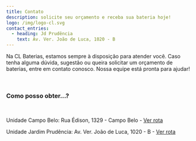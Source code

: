```yaml
---
title: Contato
description: solicite seu orçamento e receba sua bateria hoje!
logo: /img/logo-cl.svg
contact_entries:
  - heading: Jd Prudência
    text: Av. Ver. João de Luca, 1020 - B
---
```

Na CL Baterias, estamos sempre à disposição para atender você. Caso tenha alguma dúvida, sugestão ou queira solicitar um orçamento de baterias, entre em contato conosco. Nossa equipe está pronta para ajudar!

&nbsp;

<h3 class="f4 b lh-title mb2">Como posso obter…?</h3>

&nbsp;

Unidade Campo Belo: Rua Édison, 1329 - Campo Belo - <a href="https://www.google.com/maps/dir//Baterias+Moura+-+CL+Baterias+-+Rua+%C3%89dison,+1329+-+Campo+Belo,+S%C3%A3o+Paulo+-+SP,+04618-035/@-23.6254617,-46.6708924,15z/data=!4m9!4m8!1m0!1m5!1m1!1s0x94ce509d7be15555:0xef11c180af7a4fde!2m2!1d-46.6709044!2d-23.6254739!3e0?entry=ttu" title="Ver rota até a loja" target="_blank" rel="noopener">Ver rota</a>

Unidade Jardim Prudência: Av. Ver. João de Luca, 1020 - B - <a href="https://www.google.com/maps/dir//Baterias+Moura+-+CL+Baterias+-+Av.+Ver.+Jo%C3%A3o+de+Luca,+1020+-+B+-+Jardim+Prud%C3%AAncia,+S%C3%A3o+Paulo+-+SP,+04381-000/@-23.6540615,-46.6682599,15z/data=!4m9!4m8!1m0!1m5!1m1!1s0x94ce5a9f9f83220d:0x8ef5f803a83cc95b!2m2!1d-46.6682599!2d-23.6540615!3e0?entry=ttu" title="Ver rota até a loja" target="_blank" rel="noopener">Ver rota</a>